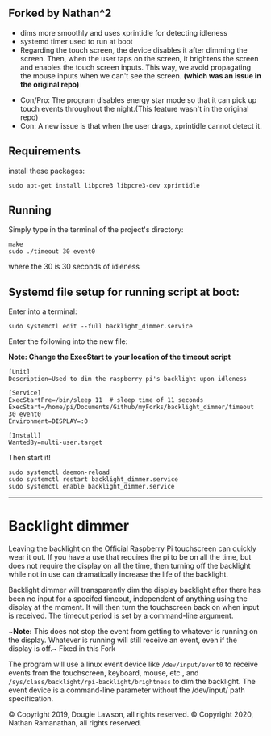 ## Forked by Nathan^2
+ dims more smoothly and uses xprintidle for detecting idleness
+ systemd timer used to run at boot
+ Regarding the touch screen, the device disables it after dimming the screen.  Then, when the user taps on the screen, it brightens the screen and enables the touch screen inputs. This way, we avoid propagating the mouse inputs when we can't see the screen. **(which was an issue in the original repo)**

- Con/Pro: The program disables energy star mode so that it can pick up touch events throughout the night.(This feature wasn't in the original repo)
- Con: A new issue is that when the user drags, xprintidle cannot detect it.

## Requirements
install these packages:
```
sudo apt-get install libpcre3 libpcre3-dev xprintidle
```

## Running
Simply type in the terminal of the project's directory:
```
make
sudo ./timeout 30 event0
```
where the 30 is 30 seconds of idleness

## Systemd file setup for running script at boot:
Enter into a terminal:
```
sudo systemctl edit --full backlight_dimmer.service
```
Enter the following into the new file:

**Note: Change the ExecStart to your location of the timeout script**
```
[Unit]
Description=Used to dim the raspberry pi's backlight upon idleness

[Service]
ExecStartPre=/bin/sleep 11  # sleep time of 11 seconds
ExecStart=/home/pi/Documents/Github/myForks/backlight_dimmer/timeout 30 event0
Environment=DISPLAY=:0

[Install]
WantedBy=multi-user.target

```
Then start it!

```
sudo systemctl daemon-reload
sudo systemctl restart backlight_dimmer.service
sudo systemctl enable backlight_dimmer.service
```

-----
# Backlight dimmer
Leaving the backlight on the Official Raspberry Pi touchscreen can quickly wear it out.
If you have a use that requires the pi to be on all the time, but does not require the
display on all the time, then turning off the backlight while not in use can dramatically
increase the life of the backlight.

Backlight dimmer will transparently dim the display backlight after there
has been no input for a specifed timeout, independent of anything using the display
at the moment. It will then turn the touchscreen back on when input is received. The
timeout period is set by a command-line argument.

~**Note:** This does not stop the event from getting to whatever is running on the
display. Whatever is running will still receive an event, even if the display
is off.~ Fixed in this Fork

The program will use a linux event device like `/dev/input/event0` to receive events
from the touchscreen, keyboard, mouse, etc., and `/sys/class/backlight/rpi-backlight/brightness`
to dim the backlight. The event device is a command-line parameter without the
/dev/input/ path specification.


&copy; Copyright 2019, Dougie Lawson, all rights reserved.
&copy; Copyright 2020, Nathan Ramanathan, all rights reserved.